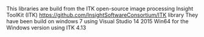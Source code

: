 This libraries are build from the ITK open-source image processing Insight ToolKit (ITK) https://github.com/InsightSoftwareConsortium/ITK library
They have been build on windows 7 using Visual Studio 14 2015 Win64 for the Windows version using ITK 4.13
